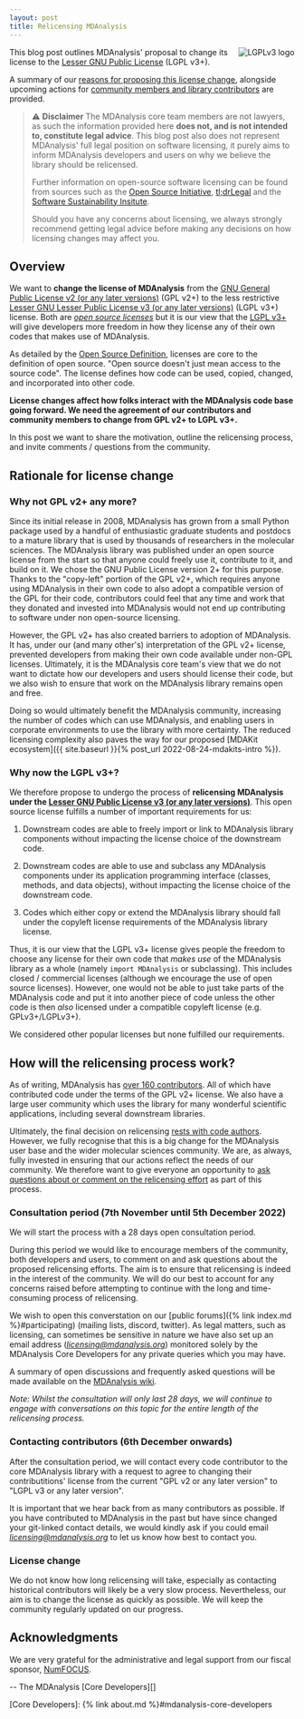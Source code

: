 ```yaml
---
layout: post
title: Relicensing MDAnalysis
---
```


<a href="https://www.gnu.org/licenses/lgpl-3.0.en.html">
<img src="https://www.gnu.org/graphics/lgplv3-with-text-154x68.png"
title="LGPLv3" alt="LGPLv3 logo" style="float: right"/>
</a>

This blog post outlines MDAnalysis' proposal to change its license
to the [Lesser GNU Public License][LGPL] (LGPL v3+).

A summary of our [reasons for proposing this license
change](#Rationale-for-changing-licenses), alongside upcoming actions
for [community members and library
contributors](#How-will-the-relicensing-process-work?) are provided.


> ⚠️ **Disclaimer**
> The MDAnalysis core team members are not
> lawyers, as such the information provided here __does not, and is not
> intended to, constitute legal advice__. This blog post also does not
> represent MDAnalysis' full legal position on software licensing, it
> purely aims to inform MDAnalysis developers and users on why
> we believe the library should be relicensed.
>
> Further information on open-source software licensing can be found
> from sources such as the [Open Source Initiative][OSI],
> [tl;drLegal][tldr legal] and the [Software Sustainability Insitute][SSI licensing].
>
> Should you have any concerns about licensing, we always strongly
> recommend getting legal advice before making any decisions on how
> licensing changes may affect you.


## Overview

We want to **change the license of MDAnalysis** from the [GNU General
Public License v2 (or any later versions)][GPLv2] (GPL v2+) to the less
restrictive [Lesser GNU Lesser Public License v3 (or any later versions)][LGPL]
(LGPL v3+) license. Both are [_open source licenses_][OSI] but it is
our view that the [LGPL v3+][LGPL] will give developers more freedom
in how they license any of their own codes that makes use of MDAnalysis.

As detailed by the [Open Source Definition][OSD], licenses are core to
the definition of open source. "Open source doesn't just mean access
to the source code". The license defines how code can be used, copied,
changed, and incorporated into other code.

**License changes affect how folks interact with the MDAnalysis code
base going forward. We need the agreement of our contributors and
community members to change from GPL v2+ to LGPL v3+.**

In this post we want to share the motivation, outline the relicensing
process, and invite comments / questions from the community.


## Rationale for license change


### Why not GPL v2+ any more?

Since its initial release in 2008, MDAnalysis has grown from a small
Python package used by a handful of enthusiastic graduate students and
postdocs to a mature library that is used by thousands of researchers
in the molecular sciences. The MDAnalysis library was published under
an open source license from the start so that anyone could freely use
it, contribute to it, and build on it. We chose the GNU Public License
version 2+ for this purpose. Thanks to the "copy-left" portion of the
GPL v2+, which requires anyone using MDAnalysis in their own code to
also adopt a compatible version of the GPL for their code, contributors
could feel that any time and work that they donated and invested into
MDAnalysis would not end up contributing to software under non
open-source licensing.

However, the GPL v2+ has also created barriers to adoption of MDAnalysis.
It has, under our (and many other's) interpretation of the GPL v2+
license, prevented developers from making their own code available under
non-GPL licenses. Ultimately, it is the MDAnalysis core team's view that
we do not want to dictate how our developers and users should license
their code, but we also wish to ensure that work on the MDAnalysis
library remains open and free.

Doing so would ultimately benefit the MDAnalysis community, increasing
the number of codes which can use MDAnalysis, and enabling users in
corporate environments to use the library with more certainty. The
reduced licensing complexity also paves the way for our proposed
[MDAKit ecosystem]({{ site.baseurl }}{% post_url 2022-08-24-mdakits-intro %}).


### Why now the LGPL v3+?

We therefore propose to undergo the process of **relicensing MDAnalysis
under the [Lesser GNU Public License v3 (or any later versions)][LGPL]**.
This open source license fulfills a number of important requirements for us:

1. Downstream codes are able to freely import or link to MDAnalysis
   library components without impacting the license choice of the
   downstream code.
   
2. Downstream codes are able to use and subclass any MDAnalysis components
   under its application programming interface (classes, methods, and
   data objects), without impacting the license choice of the
   downstream code.
   
3. Codes which either copy or extend the MDAnalysis library should
   fall under the copyleft license requirements of the MDAnalysis
   library license.
   
Thus, it is our view that the LGPL v3+ license gives people the freedom
to choose any license for their own code that *makes use* of the MDAnalysis
library as a whole (namely ``import MDAnalysis`` or subclassing). This
includes closed / commercial licenses (although we encourage the use of
open source licenses). However, one would not be able to just take parts of
the MDAnalysis code and put it into another piece of code unless the
other code is then *also* licensed under a compatible copyleft license
(e.g. GPLv3+/LGPLv3+).

We considered other popular licenses but none fulfilled our requirements.

   
## How will the relicensing process work?

As of writing, MDAnalysis has [over 160 contributors][contributors].
All of which have contributed code under the terms of the GPL v2+
license. We also have a large user community which uses the library
for many wonderful scientific applications, including several
downstream libraries.

Ultimately, the final decision on relicensing [rests with code
authors](#Contacting-contributors).  However, we fully recognise that
this is a big change for the MDAnalysis user base and the wider
molecular sciences community. We are, as always, fully invested in
ensuring that our actions reflect the needs of our community. We
therefore want to give everyone an opportunity to [ask questions about
or comment on the relicensing effort](#Consultation-period) as part of
this process.


### Consultation period (7th November until 5th December 2022)

We will start the process with a 28 days open consultation period.

During this period we would like to encourage members of the community,
both developers and users, to comment on and ask questions about the
proposed relicensing efforts. The aim is to ensure that relicensing is
indeed in the interest of the community. We will do our best to account
for any concerns raised before attempting to continue with the long and
time-consuming process of relicensing.

We wish to open this converstation on our [public forums]({% link
index.md %}#participating) (mailing lists, discord, twitter). As legal
matters, such as licensing, can sometimes be sensitive in nature we have
also set up an email address (*licensing@mdanalysis.org*) monitored
solely by the MDAnalysis Core Developers for any private queries which
you may have.

A summary of open discussions and frequently asked questions will be
made available on the [MDAnalysis wiki][faq wiki].

_Note: Whilst the consultation will only last 28 days, we will continue
to engage with conversations on this topic for the entire length of the
relicensing process._


### Contacting contributors (6th December onwards)

After the consultation period, we will contact every code contributor to
the core MDAnalysis library with a request to agree to changing their
contributitions' license from the current "GPL v2 or any later version"
to "LGPL v3 or any later version".

It is important that we hear back from as many contributors as possible.
If you have contributed to MDAnalysis in the past but have since changed
your git-linked contact details, we would kindly ask if you could email
*licensing@mdanalysis.org* to let us know how best to contact you.


### License change

We do not know how long relicensing will take, especially as contacting
historical contributors will likely be a very slow process. Nevertheless,
our aim is to change the license as quickly as possible. We will keep the
community regularly updated on our progress.


## Acknowledgments

We are very grateful for the administrative and legal support from our
fiscal sponsor, [NumFOCUS][]. 


-- The MDAnalysis [Core Developers][]

[OSI]: https://opensource.org/osd
[tldr legal]: https://tldrlegal.com/
[SSI licensing]: https://www.software.ac.uk/resources/guides/choosing-open-source-licence
[OSD]: https://opensource.org/osd
[GPLv2]: https://www.gnu.org/licenses/old-licenses/gpl-2.0.html
[LGPL]: https://www.gnu.org/licenses/lgpl-3.0.en.html
[contributors]: https://github.com/MDAnalysis/mdanalysis/blob/develop/package/AUTHORS
[faq wiki]: https://github.com/MDAnalysis/mdanalysis/wiki/GPLv2--to-LGPLv3--relicensing-summary-and-FAQ
[NumFOCUS]: https://www.numfocus.org
[Core Developers]: {% link about.md %}#mdanalysis-core-developers
